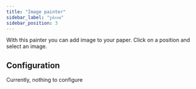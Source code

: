 ```yaml
---
title: "Image painter"
sidebar_label: "รูปภาพ"
sidebar_position: 3
---
```


With this painter you can add image to your paper. Click on a position and select an image.

## Configuration

Currently, nothing to configure
